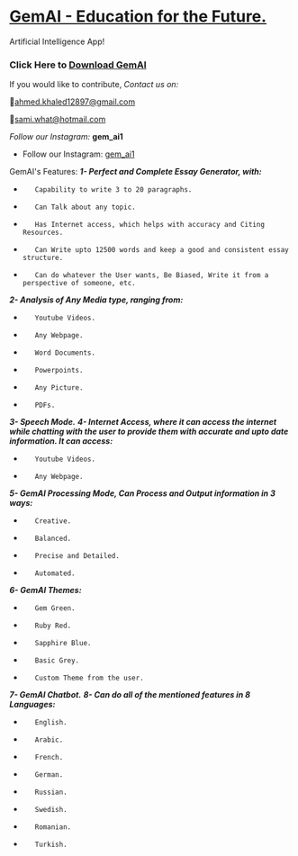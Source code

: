 # [GemAI - Education for the Future.](https://github.com/GemGroupSoftware/GemAI/releases/download/GemAI_Installer/GemAI-Installer.zip)
Artificial Intelligence App!

### Click Here to **[Download GemAI](https://github.com/GemGroupSoftware/GemAI/releases/download/GemAI_Installer/GemAI-Installer.zip)**

If you would like to contribute,
*Contact us on:*

🔸ahmed.khaled12897@gmail.com

🔸sami.what@hotmail.com

*Follow our Instagram:* **gem_ai1**
- Follow our Instagram: [gem_ai1](https://www.instagram.com/gem_ai1/)

GemAI's Features:
**_1- Perfect and Complete Essay Generator, with:_**

-        Capability to write 3 to 20 paragraphs.
-        Can Talk about any topic.
-        Has Internet access, which helps with accuracy and Citing Resources.
-        Can Write upto 12500 words and keep a good and consistent essay structure.
-        Can do whatever the User wants, Be Biased, Write it from a perspective of someone, etc.

**_2- Analysis of Any Media type, ranging from:_**

-        Youtube Videos.
-        Any Webpage.
-        Word Documents.
-        Powerpoints.
-        Any Picture.
-        PDFs.

**_3- Speech Mode._**
**_4- Internet Access, where it can access the internet while chatting with the user to provide them with accurate and upto date information. It can access:_**

-        Youtube Videos.
-        Any Webpage.

**_5- GemAI Processing Mode, Can Process and Output information in 3 ways:_**

-        Creative.
-        Balanced.
-        Precise and Detailed.
-        Automated.

**_6- GemAI Themes:_**

-        Gem Green.
-        Ruby Red.
-        Sapphire Blue.
-        Basic Grey.
-        Custom Theme from the user.

**_7- GemAI Chatbot._**
**_8- Can do all of the mentioned features in 8 Languages:_**

-        English.
-        Arabic.
-        French.
-        German.
-        Russian.
-        Swedish.
-        Romanian.
-        Turkish.
